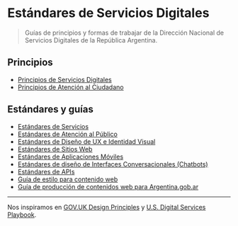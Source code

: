 # Estándares de Servicios Digitales

> Guías de principios y formas de trabajar de la Dirección Nacional de Servicios Digitales de la República Argentina.

## Principios

* [Principios de Servicios Digitales](principios.md)
* [Principios de Atención al Ciudadano](principios-de-atencion.md)

## Estándares y guías

* [Estándares de Servicios](estandares-servicios.md)
* [Estándares de Atención al Público](estandares-atencion-al-publico.md)
* [Estándares de Diseño de UX e Identidad Visual](estandares-ux-visual.md)
* [Estándares de Sitios Web](estandares-web.md)
* [Estándares de Aplicaciones Móviles](estandares-apps.md)
* [Estándares de diseño de Interfaces Conversacionales (Chatbots)](estandares-chatbot.md)
* [Estándares de APIs](estandares-apis.md)
* [Guía de estilo para contenido web](contenido-web.md)
* [Guía de producción de contenidos web para Argentina.gob.ar](contenido-web-argentina.md)

---

Nos inspiramos en [GOV.UK Design Principles](https://www.gov.uk/design-principles) y [U.S. Digital Services Playbook](https://playbook.cio.gov/).
